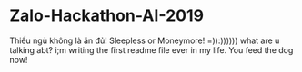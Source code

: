 # Zalo-Hackathon-AI-2019

Thiếu ngủ không là ăn đủ!
Sleepless or Moneymore! =)):)))))) what are u talking abt? i;m writing the first readme file ever in my life. You feed the dog now!
